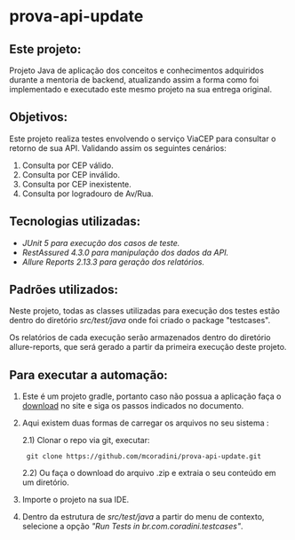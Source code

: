 # prova-api-update

<h2>Este projeto:</h2>

Projeto Java de aplicação dos conceitos e conhecimentos adquiridos durante a mentoria de backend, atualizando assim a forma como foi implementado e executado este mesmo projeto na sua entrega original.


<h2>Objetivos:</h2>

Este projeto realiza testes envolvendo o serviço ViaCEP para consultar o retorno de sua API. Validando assim os seguintes cenários:

1. Consulta por CEP válido.
2. Consulta por CEP inválido.
3. Consulta por CEP inexistente.
4. Consulta por logradouro de Av/Rua.


<h2>Tecnologias utilizadas:</h2>

- <i>JUnit 5 para execução dos casos de teste.</i>
- <i>RestAssured 4.3.0 para manipulação dos dados da API.</i>
- <i>Allure Reports 2.13.3 para geração dos relatórios.</i>


<h2>Padrões utilizados:</h2>

Neste projeto, todas as classes utilizadas para execução dos testes estão dentro do diretório <i>src/test/java</i> onde foi criado o package "testcases".

Os relatórios de cada execução serão armazenados dentro do diretório allure-reports, que será gerado a partir da primeira execução deste projeto.


<h2>Para executar a automação:</h2>

1) Este é um projeto gradle, portanto caso não possua a aplicação faça o <a href="https://gradle.org/install/">download</a> no site e siga os passos indicados no documento.
	
2) Aqui existem duas formas de carregar os arquivos no seu sistema :

	2.1) Clonar o repo via git, executar:
	
	  	git clone https://github.com/mcoradini/prova-api-update.git
		
	2.2) Ou faça o download do arquivo .zip e extraia o seu conteúdo em um diretório.
	
3) Importe o projeto na sua IDE.

4) Dentro da estrutura de <i>src/test/java</i> a partir do menu de contexto, selecione a opção <i>"Run Tests in br.com.coradini.testcases"</i>.
